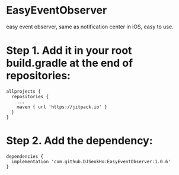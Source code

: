 # EasyEventObserver
easy event observer, same as notification center in iOS, easy to use.

# Step 1. Add it in your root build.gradle at the end of repositories:
```
allprojects {
  repositories {
    ...
    maven { url 'https://jitpack.io' }
  }
}
```

# Step 2. Add the dependency:
```
dependencies {
  implementation 'com.github.DJSeokHo:EasyEventObserver:1.0.6'
}
```
